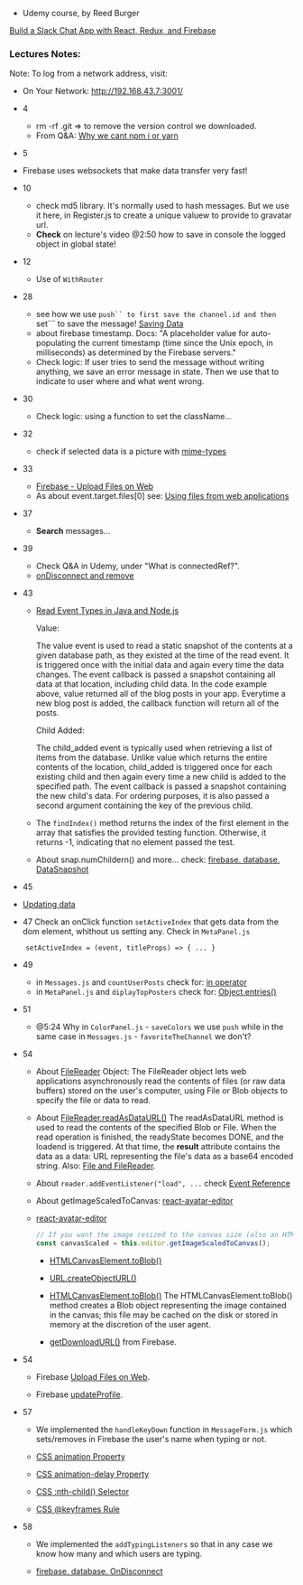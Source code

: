 - Udemy course, by Reed Burger

[Build a Slack Chat App with React, Redux, and Firebase](https://www.udemy.com/course/build-a-slack-chat-app-with-react-redux-and-firebase/)

### Lectures Notes:

Note: To log from a network address, visit: 
- On Your Network:  http://192.168.43.7:3001/

- 4
    - rm -rf .git => to remove the version control we downloaded.
    - From Q&A: [Why we cant npm i or yarn](https://www.udemy.com/course/build-a-slack-chat-app-with-react-redux-and-firebase/learn/lecture/11852874#questions/12214548)

- 5
 - Firebase uses websockets that make data transfer very fast!

- 10
    - check md5 library. It's normally used to hash messages. But we use it here,   in Register.js to create a unique valuew to provide to gravatar url.
    - **Check** on lecture's video @2:50 how to save in console the logged object in global state!

- 12
    - Use of ```WithRouter```

- 28 
    - see how we use ```push`` to first save the channel.id and then ```set``` to save the message! [Saving Data](https://firebase.google.com/docs/database/admin/save-data)
    - about firebase timestamp. Docs: "A placeholder value for auto-populating the current timestamp (time since the Unix epoch, in milliseconds) as determined by the Firebase servers."
    - Check logic: If user tries to send the message without writing anything, we save an error message in state. Then we use that to indicate to user where and what went wrong.

- 30
    - Check logic: using a function to set the className...

- 32
    - check if selected data is a picture with [mime-types](https://www.npmjs.com/package/mime-types)

- 33
    - [Firebase - Upload Files on Web](https://firebase.google.com/docs/storage/web/upload-files)
    - As about event.target.files[0] see: [Using files from web applications](https://developer.mozilla.org/en-US/docs/Web/API/File/Using_files_from_web_applications)

- 37
    - **Search** messages...

- 39
    - Check Q&A in Udemy, under "What is connectedRef?".
    - [onDisconnect and remove](https://firebase.google.com/docs/reference/js/firebase.database.OnDisconnect#remove)

- 43
  - [Read Event Types in Java and Node.js](https://firebase.google.com/docs/database/admin/retrieve-data)

    Value:

    The value event is used to read a static snapshot of the contents at a given database path, as they existed at the time of the read event. It is triggered once with the initial data and again every time the data changes. The event callback is passed a snapshot containing all data at that location, including child data. In the code example above, value returned all of the blog posts in your app. Everytime a new blog post is added, the callback function will return all of the posts.

    Child Added:

    The child_added event is typically used when retrieving a list of items from the database. Unlike value which returns the entire contents of the location, child_added is triggered once for each existing child and then again every time a new child is added to the specified path. The event callback is passed a snapshot containing the new child's data. For ordering purposes, it is also passed a second argument containing the key of the previous child.

  - The ```findIndex()``` method returns the index of the first element in the array that satisfies the provided testing function. Otherwise, it returns -1, indicating that no element passed the test.

  - About snap.numChildern() and more... check: [firebase. database. DataSnapshot](https://firebase.google.com/docs/reference/js/firebase.database.DataSnapshot#numchildren)

- 45
 - [Updating data](https://firebase.google.com/docs/database/web/read-and-write)

- 47 Check an onClick function ```setActiveIndex``` that gets data from the dom element, whithout us setting any. 
Check in ```MetaPanel.js```
```
    setActiveIndex = (event, titleProps) => { ... }

```
- 49
    - in ```Messages.js``` and ```countUserPosts``` check for: [in operator ](https://developer.mozilla.org/en-US/docs/Web/JavaScript/Reference/Operators/in)
    - in ```MetaPanel.js``` and ```diplayTopPosters``` check for: [Object.entries()](https://developer.mozilla.org/en-US/docs/Web/JavaScript/Reference/Global_Objects/Object/entries)

- 51
    - @5:24 Why in ```ColorPanel.js``` - ```saveColors``` we use ```push``` while in the same case in ```Messages.js``` - ```favoriteTheChannel``` we don't?

- 54
  - About [FileReader](https://developer.mozilla.org/en-US/docs/Web/API/FileReader) Object:
  The FileReader object lets web applications asynchronously read the contents of files (or raw data buffers) stored on the user's computer, using File or Blob objects to specify the file or data to read.

  - About [FileReader.readAsDataURL()](https://developer.mozilla.org/en-US/docs/Web/API/FileReader/readAsDataURL)
  The readAsDataURL method is used to read the contents of the specified Blob or File. When the read operation is finished, the readyState becomes DONE, and the loadend is triggered. At that time, the **result** attribute contains the data as a data: URL representing the file's data as a base64 encoded string.
  Also: [File and FileReader](https://javascript.info/file).

   - About ```reader.addEventListener("load", ...``` check [Event Reference](https://developer.mozilla.org/en-US/docs/Web/Events)   

  - About getImageScaledToCanvas: [react-avatar-editor](https://www.npmjs.com/package/react-avatar-editor)

  - [react-avatar-editor](https://www.npmjs.com/package/react-avatar-editor)

    ```js
    // If you want the image resized to the canvas size (also an HTMLCanvasElement)
    const canvasScaled = this.editor.getImageScaledToCanvas();
    ```

    - [HTMLCanvasElement.toBlob()](https://developer.mozilla.org/en-US/docs/Web/API/HTMLCanvasElement/toBlob)

    - [URL.createObjectURL()](https://developer.mozilla.org/en-US/docs/Web/API/URL/createObjectURL)

    - [HTMLCanvasElement.toBlob()](https://developer.mozilla.org/en-US/docs/Web/API/HTMLCanvasElement/toBlob) The HTMLCanvasElement.toBlob() method creates a Blob object representing the image contained in the canvas; this file may be cached on the disk or stored in memory at the discretion of the user agent.

    - [getDownloadURL()](https://firebase.google.com/docs/storage/web/download-files) from Firebase.

- 54
    - Firebase [Upload Files on Web](https://firebase.google.com/docs/storage/web/upload-files).
    
    - Firebase [updateProfile](https://firebase.google.com/docs/auth/web/manage-users#update_a_users_profile).

- 57 
    - We implemented the ```handleKeyDown``` function in ```MessageForm.js``` which sets/removes in Firebase the user's name when typing or not.

    - [CSS animation Property](https://www.w3schools.com/cssref/css3_pr_animation.asp)

    - [CSS animation-delay Property](https://www.w3schools.com/cssref/css3_pr_animation-delay.asp)

    - [CSS :nth-child() Selector](https://www.w3schools.com/cssref/sel_nth-child.asp)

    - [CSS @keyframes Rule](https://www.w3schools.com/cssref/css3_pr_animation-keyframes.asp)

- 58 
    - We implemented the ```addTypingListeners``` so that in any case we know how many and which users are typing.

    - [firebase. database. OnDisconnect](https://firebase.google.com/docs/reference/js/firebase.database.OnDisconnect)